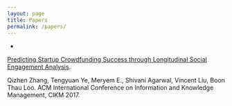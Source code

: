 ```yaml
--- 
layout: page 
title: Papers 
permalink: /papers/ 
--- 
```


- 
[Predicting Startup Crowdfunding Success through Longitudinal Social Engagement Analysis](http://www.cis.upenn.edu/~qizhen/cikm17-zhang.pdf). 

Qizhen Zhang, Tengyuan Ye, Meryem E., Shivani Agarwal, Vincent Liu, Boon Thau Loo. 
ACM International Conference on Information and Knowledge Management, CIKM 2017.